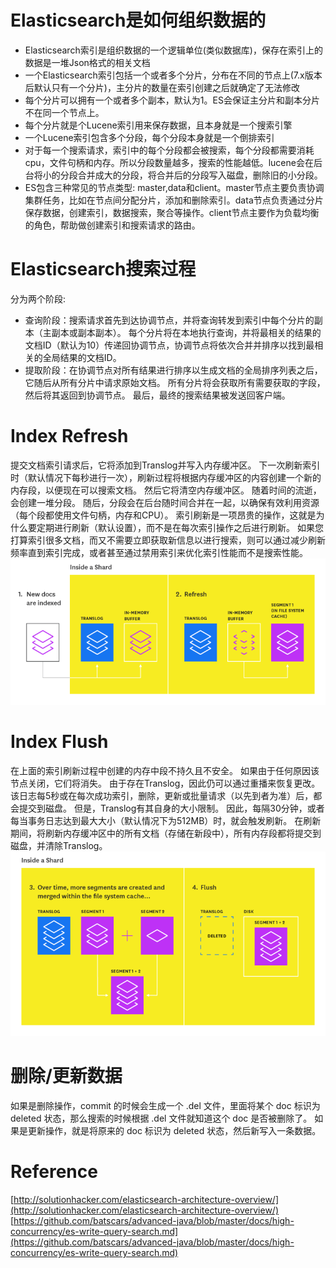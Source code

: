 # Elasticsearch是如何组织数据的
- Elasticsearch索引是组织数据的一个逻辑单位(类似数据库)，保存在索引上的数据是一堆Json格式的相关文档
- 一个Elasticsearch索引包括一个或者多个分片，分布在不同的节点上(7.x版本后默认只有一个分片)，主分片的数量在索引创建之后就确定了无法修改
- 每个分片可以拥有一个或者多个副本，默认为1。ES会保证主分片和副本分片不在同一个节点上。
- 每个分片就是个Lucene索引用来保存数据，且本身就是一个搜索引擎
- 一个Lucene索引包含多个分段，每个分段本身就是一个倒排索引
- 对于每一个搜索请求，索引中的每个分段都会被搜索，每个分段都需要消耗cpu，文件句柄和内存。所以分段数量越多，搜索的性能越低。lucene会在后台将小的分段合并成大的分段，将合并后的分段写入磁盘，删除旧的小分段。
- ES包含三种常见的节点类型: master,data和client。master节点主要负责协调集群任务，比如在节点间分配分片，添加和删除索引。data节点负责通过分片保存数据，创建索引，数据搜索，聚合等操作。client节点主要作为负载均衡的角色，帮助做创建索引和搜索请求的路由。

# Elasticsearch搜索过程
分为两个阶段:
- 查询阶段：搜索请求首先到达协调节点，并将查询转发到索引中每个分片的副本（主副本或副本副本）。 每个分片将在本地执行查询，并将最相关的结果的文档ID（默认为10）传递回协调节点，协调节点将依次合并并排序以找到最相关的全局结果的文档ID。
- 提取阶段：在协调节点对所有结果进行排序以生成文档的全局排序列表之后，它随后从所有分片中请求原始文档。 所有分片将会获取所有需要获取的字段，然后将其返回到协调节点。 最后，最终的搜索结果被发送回客户端。

# Index Refresh
提交文档索引请求后，它将添加到Translog并写入内存缓冲区。 下一次刷新索引时（默认情况下每秒进行一次），刷新过程将根据内存缓冲区的内容创建一个新的内存段，以便现在可以搜索文档。 然后它将清空内存缓冲区。 随着时间的流逝，会创建一堆分段。 随后，分段会在后台随时间合并在一起，以确保有效利用资源（每个段都使用文件句柄，内存和CPU）。 索引刷新是一项昂贵的操作，这就是为什么要定期进行刷新（默认设置），而不是在每次索引操作之后进行刷新。 如果您打算索引很多文档，而又不需要立即获取新信息以进行搜索，则可以通过减少刷新频率直到索引完成，或者甚至通过禁用索引来优化索引性能而不是搜索性能。
![](https://github.com/batscars/kube-study/blob/master/docs/index_refresh.png)

# Index Flush
在上面的索引刷新过程中创建的内存中段不持久且不安全。 如果由于任何原因该节点关闭，它们将消失。 由于存在Translog，因此仍可以通过重播来恢复更改。 该日志每5秒或在每次成功索引，删除，更新或批量请求（以先到者为准）后，都会提交到磁盘。 但是，Translog有其自身的大小限制。 因此，每隔30分钟，或者每当事务日志达到最大大小（默认情况下为512MB）时，就会触发刷新。 在刷新期间，将刷新内存缓冲区中的所有文档（存储在新段中），所有内存段都将提交到磁盘，并清除Translog。
![](https://github.com/batscars/kube-study/blob/master/docs/index_flush.png)

# 删除/更新数据
如果是删除操作，commit 的时候会生成一个 .del 文件，里面将某个 doc 标识为 deleted 状态，那么搜索的时候根据 .del 文件就知道这个 doc 是否被删除了。
如果是更新操作，就是将原来的 doc 标识为 deleted 状态，然后新写入一条数据。

# Reference
[http://solutionhacker.com/elasticsearch-architecture-overview/](http://solutionhacker.com/elasticsearch-architecture-overview/)
[https://github.com/batscars/advanced-java/blob/master/docs/high-concurrency/es-write-query-search.md](https://github.com/batscars/advanced-java/blob/master/docs/high-concurrency/es-write-query-search.md)
